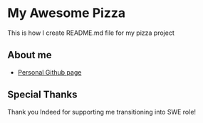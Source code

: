 # My Awesome Pizza
This is how I create README.md file for my pizza project

## About me
* [Personal Github page]([http://a.com](https://github.com/chadaponthinkful))

## Special Thanks
Thank you Indeed for supporting me transitioning into SWE role!
